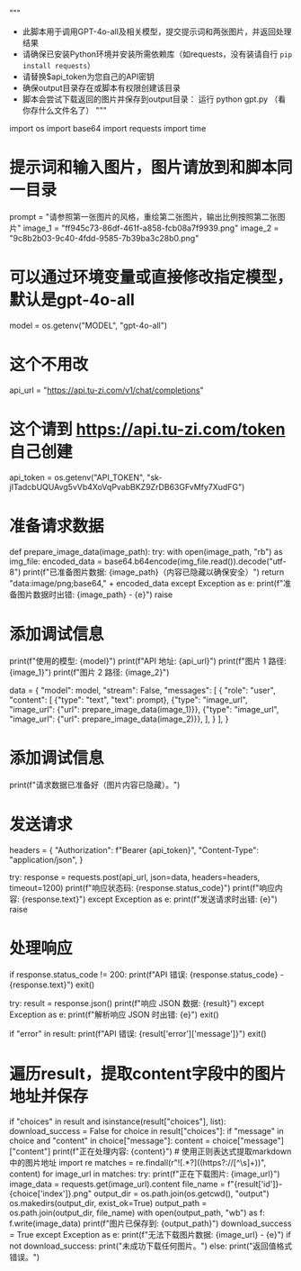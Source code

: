 """
* 此脚本用于调用GPT-4o-all及相关模型，提交提示词和两张图片，并返回处理结果
* 请确保已安装Python环境并安装所需依赖库（如requests，没有装请自行 `pip install requests`）
* 请替换$api_token为您自己的API密钥
* 确保output目录存在或脚本有权限创建该目录
* 脚本会尝试下载返回的图片并保存到output目录： 运行 python gpt.py （看你存什么文件名了）
"""

import os
import base64
import requests
import time

# 提示词和输入图片，图片请放到和脚本同一目录
prompt = "请参照第一张图片的风格，重绘第二张图片，输出比例按照第二张图片"
image_1 = "ff945c73-86df-461f-a858-fcb08a7f9939.png"
image_2 = "9c8b2b03-9c40-4fdd-9585-7b39ba3c28b0.png"

# 可以通过环境变量或直接修改指定模型，默认是gpt-4o-all
model = os.getenv("MODEL", "gpt-4o-all")
# 这个不用改
api_url = "https://api.tu-zi.com/v1/chat/completions"
# 这个请到 https://api.tu-zi.com/token 自己创建
api_token = os.getenv("API_TOKEN", "sk-jITadcbUQUAvg5vVb4XoVqPvabBKZ9ZrDB63GFvMfy7XudFG")

# 准备请求数据
def prepare_image_data(image_path):
    try:
        with open(image_path, "rb") as img_file:
            encoded_data = base64.b64encode(img_file.read()).decode("utf-8")
            print(f"已准备图片数据: {image_path}（内容已隐藏以确保安全）")
            return "data:image/png;base64," + encoded_data
    except Exception as e:
        print(f"准备图片数据时出错: {image_path} - {e}")
        raise

# 添加调试信息
print(f"使用的模型: {model}")
print(f"API 地址: {api_url}")
print(f"图片 1 路径: {image_1}")
print(f"图片 2 路径: {image_2}")

data = {
    "model": model,
    "stream": False,
    "messages": [
        {
            "role": "user",
            "content": [
                {"type": "text", "text": prompt},
                {"type": "image_url", "image_url": {"url": prepare_image_data(image_1)}},
                {"type": "image_url", "image_url": {"url": prepare_image_data(image_2)}},
            ],
        }
    ],
}

# 添加调试信息
print(f"请求数据已准备好（图片内容已隐藏）。")

# 发送请求
headers = {
    "Authorization": f"Bearer {api_token}",
    "Content-Type": "application/json",
}

try:
    response = requests.post(api_url, json=data, headers=headers, timeout=1200)
    print(f"响应状态码: {response.status_code}")
    print(f"响应内容: {response.text}")
except Exception as e:
    print(f"发送请求时出错: {e}")
    raise

# 处理响应
if response.status_code != 200:
    print(f"API 错误: {response.status_code} - {response.text}")
    exit()

try:
    result = response.json()
    print(f"响应 JSON 数据: {result}")
except Exception as e:
    print(f"解析响应 JSON 时出错: {e}")
    exit()

if "error" in result:
    print(f"API 错误: {result['error']['message']}")
    exit()

# 遍历result，提取content字段中的图片地址并保存
if "choices" in result and isinstance(result["choices"], list):
    download_success = False
    for choice in result["choices"]:
        if "message" in choice and "content" in choice["message"]:
            content = choice["message"]["content"]
            print(f"正在处理内容: {content}")
            # 使用正则表达式提取markdown中的图片地址
            import re
            matches = re.findall(r"!\[.*?\]\((https?://[^\s]+)\)", content)
            for image_url in matches:
                try:
                    print(f"正在下载图片: {image_url}")
                    image_data = requests.get(image_url).content
                    file_name = f"{result['id']}-{choice['index']}.png"
                    output_dir = os.path.join(os.getcwd(), "output")
                    os.makedirs(output_dir, exist_ok=True)
                    output_path = os.path.join(output_dir, file_name)
                    with open(output_path, "wb") as f:
                        f.write(image_data)
                    print(f"图片已保存到: {output_path}")
                    download_success = True
                except Exception as e:
                    print(f"无法下载图片数据: {image_url} - {e}")
    if not download_success:
        print("未成功下载任何图片。")
else:
    print("返回值格式错误。")